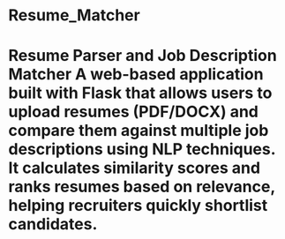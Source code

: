 # Resume_Matcher
# Resume Parser and Job Description Matcher  A web-based application built with **Flask** that allows users to upload resumes (PDF/DOCX) and compare them against multiple job descriptions using **NLP** techniques.   It calculates similarity scores and ranks resumes based on relevance, helping recruiters quickly shortlist candidates.
